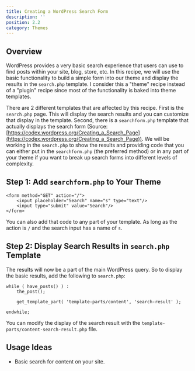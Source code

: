 ```yaml
---
title: Creating a WordPress Search Form
description: ''
position: 2.2
category: Themes
---
```


<social :tweet-text="'Creating a WordPress Search Form'"
    :page-url="'https://wp-dev-recipes.serversideup.net/themes/creating-wordpress-search-form'"
    :github-url="'https://github.com/serversideup/wp-dev-recipes'"></social>

<recipe-header 
    :complexity="'Medium'"
    :compatibility="['WordPress 5.4, 5.5+']"
    :discussion="'https://community.serversideup.net/t/creating-a-wordpress-search-form/219'">
    </recipe-header>

## Overview
WordPress provides a very basic search experience that users can use to find posts within your site, blog, store, etc. In this recipe, we will use the basic functionality to build a simple form into our theme and display the results in the `search.php` template. I consider this a "theme" recipe instead of a "plugin" recipe since most of the functionality is baked into theme templates.

There are 2 different templates that are affected by this recipe. First is the `search.php` page. This will display the search results and you can customize that display in the template. Second, there is a `searchform.php` template that actually displays the search form (Source: [https://codex.wordpress.org/Creating_a_Search_Page](https://codex.wordpress.org/Creating_a_Search_Page)). We will be working in the `search.php` to show the results and providing code that you can either put in the `searchform.php` (the preferred method) or in any part of your theme if you want to break up search forms into different levels of complexity.

## Step 1: Add `searchform.php` to Your Theme

```html[searchform.php]
<form method="GET" action="/">
    <input placeholder="Search" name="s" type="text"/>
    <input type="submit" value="Search"/>
</form>
```
You can also add that code to any part of your template. As long as the action is `/` and the search input has a name of `s`. 

## Step 2: Display Search Results in `search.php` Template

The results will now be a part of the main WordPress query. So to display the basic results, add the following to `search.php`:

```php[search.php]
while ( have_posts() ) :
    the_post();

    get_template_part( 'template-parts/content', 'search-result' );

endwhile;
```

You can modify the display of the search result with the `template-parts/content-search-result.php` file.

## Usage Ideas
* Basic search for content on your site.
